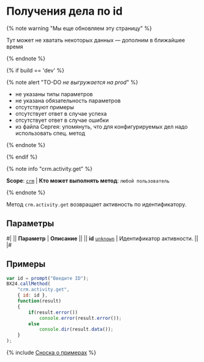 # Получения дела по id

{% note warning "Мы еще обновляем эту страницу" %}

Тут может не хватать некоторых данных — дополним в ближайшее время

{% endnote %}

{% if build == 'dev' %}

{% note alert "TO-DO _не выгружается на prod_" %}

- не указаны типы параметров
- не указана обязательность параметров
- отсутствуют примеры
- отсутствует ответ в случае успеха
- отсутствует ответ в случае ошибки
- из файла Сергея: упомянуть, что для конфигурируемых дел надо использовать спец. метод

{% endnote %}

{% endif %}

{% note info "crm.activity.get" %}

**Scope**: [`crm`](../../../scopes/permissions.md) | **Кто может выполнять метод**: `любой пользователь`

{% endnote %}

Метод `crm.activity.get` возвращает активность по идентификатору.

## Параметры

#|
|| **Параметр** | **Описание** ||
|| **id**
[`unknown`](../../../data-types.md) | Идентификатор активности. ||
|#

## Примеры

```js
var id = prompt("Введите ID");
BX24.callMethod(
    "crm.activity.get",
    { id: id },
    function(result)
    {
        if(result.error())
            console.error(result.error());
        else
            console.dir(result.data());
    }
);
```

{% include [Сноска о примерах](../../../../_includes/examples.md) %}